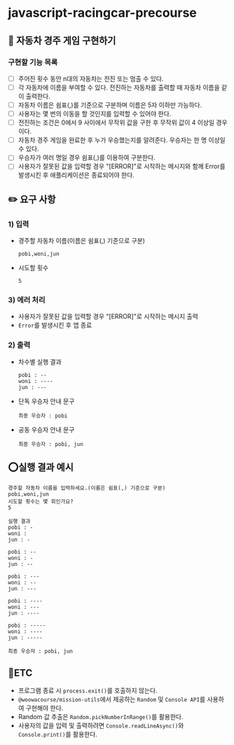 # javascript-racingcar-precourse

## 📑 자동차 경주 게임 구현하기

### 구현할 기능 목록

- [ ] 주어진 횟수 동안 n대의 자동차는 전진 또는 멈출 수 있다.
- [ ] 각 자동차에 이름을 부여할 수 있다. 전진하는 자동차를 출력할 때 자동차 이름을 같이 출력한다.
- [ ] 자동차 이름은 쉼표(,)를 기준으로 구분하며 이름은 5자 이하만 가능하다.
- [ ] 사용자는 몇 번의 이동을 할 것인지를 입력할 수 있어야 한다.
- [ ] 전진하는 조건은 0에서 9 사이에서 무작위 값을 구한 후 무작위 값이 4 이상일 경우이다.
- [ ] 자동차 경주 게임을 완료한 후 누가 우승했는지를 알려준다. 우승자는 한 명 이상일 수 있다.
- [ ] 우승자가 여러 명일 경우 쉼표(,)를 이용하여 구분한다.
- [ ] 사용자가 잘못된 값을 입력할 경우 "[ERROR]"로 시작하는 메시지와 함께 Error를 발생시킨 후 애플리케이션은 종료되어야 한다.

## ✏️ 요구 사항

### 1) 입력

- 경주할 자동차 이름(이름은 쉼표(,) 기준으로 구분)

  ```
  pobi,woni,jun

  ```

- 시도할 횟수
  ```
  5

  ```

### 3) 에러 처리

- 사용자가 잘못된 값을 입력할 경우 "[ERROR]"로 시작하는 메시지 출력
- `Error`를 발생시킨 후 앱 종료

### 2) 출력

- 차수별 실행 결과

  ```
  pobi : --
  woni : ----
  jun : ---

  ```

- 단독 우승자 안내 문구

  ```
  최종 우승자 : pobi

  ```

- 공동 우승자 안내 문구

  ```
  최종 우승자 : pobi, jun

  ```

## ⭕실행 결과 예시

```
경주할 자동차 이름을 입력하세요.(이름은 쉼표(,) 기준으로 구분)
pobi,woni,jun
시도할 횟수는 몇 회인가요?
5

실행 결과
pobi : -
woni :
jun : -

pobi : --
woni : -
jun : --

pobi : ---
woni : --
jun : ---

pobi : ----
woni : ---
jun : ----

pobi : -----
woni : ----
jun : -----

최종 우승자 : pobi, jun

```

## 🔎ETC

- 프로그램 종료 시 `process.exit()`를 호출하지 않는다.
- `@woowacourse/mission-utils`에서 제공하는 `Random` 및 `Console API`를 사용하여 구현해야 한다.
- Random 값 추출은 `Random.pickNumberInRange()`를 활용한다.
- 사용자의 값을 입력 및 출력하려면 `Console.readLineAsync()`와 `Console.print()`를 활용한다.
